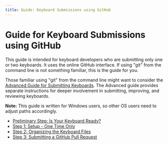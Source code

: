 ```yaml
---
title: Guide: Keyboard Submissions using GitHub
---
```


# Guide for Keyboard Submissions using GitHub

This guide is intended for keyboard developers who are submitting only one or two keyboards. 
It uses the online GitHub interface. 
If using "git" from the command line is not something familiar, this is the guide for you. 

Those familiar using "git" from the command line might want to consider the [Advanced Guide for Submitting Keyboards](../advanced). 
The Advanced guide provides separate instructions for deeper involvement in submitting, improving, and reviewing keyboards.

**Note:** This guide is written for Windows users, so other OS users need to adjust paths accordingly.

* [Preliminary Step: Is Your Keyboard Ready?](step-0)
* [Step 1: Setup - One Time Only](step-1)
* [Step 2: Organizing the Keyboard Files](step-2)
* [Step 3: Submitting a GitHub Pull Request](step-3)
